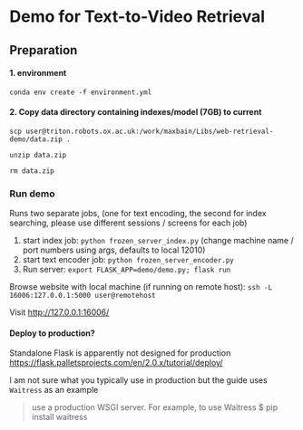 # Demo for Text-to-Video Retrieval

## Preparation

#### 1. environment

    conda env create -f environment.yml

#### 2. Copy data directory containing indexes/model (7GB) to current 
    scp user@triton.robots.ox.ac.uk:/work/maxbain/Libs/web-retrieval-demo/data.zip .
    
    unzip data.zip
    
    rm data.zip

### Run demo

Runs two separate jobs, (one for text encoding, the second for index searching, please use different sessions / screens for each job)
1. start index job: `python frozen_server_index.py` (change machine name / port numbers using args, defaults to local 12010)
2. start text encoder job: `python frozen_server_encoder.py`
3. Run server: `export FLASK_APP=demo/demo.py; flask run`

Browse website with local machine (if running on remote host):
`ssh -L 16006:127.0.0.1:5000 user@remotehost`

Visit http://127.0.0.1:16006/


#### Deploy to production?

Standalone Flask is apparently not designed for production https://flask.palletsprojects.com/en/2.0.x/tutorial/deploy/

I am not sure what you typically use in production but the guide uses `Waitress` as an example
>use a production WSGI server. For example, to use Waitress
>$ pip install waitress





